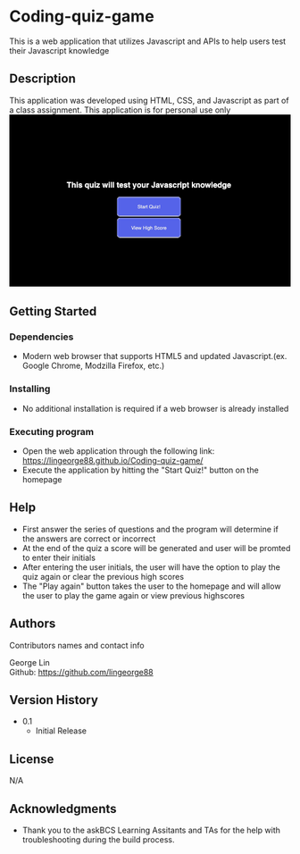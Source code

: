 # Coding-quiz-game
This is a web application that utilizes Javascript and APIs to help users test their Javascript knowledge

## Description

This application was developed using HTML, CSS, and Javascript as part of a class assignment. This application is for personal use only
![Screenshot](assets/img/Screenshot%202023-01-24%20at%2011.26.12%20AM.png)

## Getting Started

### Dependencies

* Modern web browser that supports HTML5 and updated Javascript.(ex. Google Chrome, Modzilla Firefox, etc.)

### Installing

* No additional installation is required if a web browser is already installed

### Executing program

* Open the web application through the following link: https://lingeorge88.github.io/Coding-quiz-game/
* Execute the application by hitting the "Start Quiz!" button on the homepage


## Help

* First answer the series of questions and the program will determine if the answers are correct or incorrect
* At the end of the quiz a score will be generated and user will be promted to enter their initials
* After entering the user initials, the user will have the option to play the quiz again or clear the previous high scores
* The "Play again" button takes the user to the homepage and will allow the user to play the game again or view previous highscores


## Authors

Contributors names and contact info

George Lin  
Github: https://github.com/lingeorge88

## Version History

* 0.1
    * Initial Release

## License
N/A

## Acknowledgments
* Thank you to the askBCS Learning Assitants and TAs for the help with troubleshooting during the build process.
